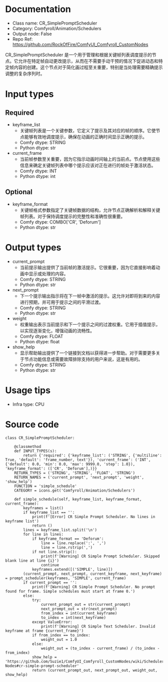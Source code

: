 # Documentation
- Class name: CR_SimplePromptScheduler
- Category: Comfyroll/Animation/Schedulers
- Output node: False
- Repo Ref: https://github.com/RockOfFire/ComfyUI_Comfyroll_CustomNodes

CR_SimplePromptScheduler 是一个用于管理和根据关键帧列表调度提示的节点。它允许在特定帧自动更改提示，从而在不需要手动干预的情况下促进动态和特定帧内容的创建。这个节点对于简化画过程至关重要，特别是当处理需要精确提示调整的复杂序列时。

# Input types
## Required
- keyframe_list
    - 关键帧列表是一个关键参数，它定义了提示及其对应的帧的顺序。它使节点能够有效地调度提示，确保在动画的正确时间显示正确的提示。
    - Comfy dtype: STRING
    - Python dtype: str
- current_frame
    - 当前帧参数至关重要，因为它指示动画时间轴上的当前点。节点使用这些信息来确定关键帧列表中哪个提示应该对正在进行的帧处于激活状态。
    - Comfy dtype: INT
    - Python dtype: int
## Optional
- keyframe_format
    - 关键帧格式参数指定了关键帧数据的结构，允许节点正确解析和解释关键帧列表。对于保持调度提示的完整性和准确性很重要。
    - Comfy dtype: COMBO['CR', 'Deforum']
    - Python dtype: str

# Output types
- current_prompt
    - 当前提示输出提供了当前帧的激活提示。它很重要，因为它直接影响着动画中显示或处理的内容。
    - Comfy dtype: STRING
    - Python dtype: str
- next_prompt
    - 下一个提示输出指示将在下一帧中激活的提示。这允许对即将到来的内容进行预期，并可用于提示之间的平滑过渡。
    - Comfy dtype: STRING
    - Python dtype: str
- weight
    - 权重输出表示当前提示和下一个提示之间的过渡权重。它用于插值提示，以实现逐渐变化，增强动画的流畅性。
    - Comfy dtype: FLOAT
    - Python dtype: float
- show_help
    - 显示帮助输出提供了一个链接到文档以获得进一步帮助。对于需要更多关于节点功能信息或需要故障排除支持的用户来说，这是有用的。
    - Comfy dtype: STRING
    - Python dtype: str

# Usage tips
- Infra type: CPU

# Source code
```
class CR_SimplePromptScheduler:

    @classmethod
    def INPUT_TYPES(s):
        return {'required': {'keyframe_list': ('STRING', {'multiline': True, 'default': 'frame_number, text'}), 'current_frame': ('INT', {'default': 0.0, 'min': 0.0, 'max': 9999.0, 'step': 1.0}), 'keyframe_format': (['CR', 'Deforum'],)}}
    RETURN_TYPES = ('STRING', 'STRING', 'FLOAT', 'STRING')
    RETURN_NAMES = ('current_prompt', 'next_prompt', 'weight', 'show_help')
    FUNCTION = 'simple_schedule'
    CATEGORY = icons.get('Comfyroll/Animation/Schedulers')

    def simple_schedule(self, keyframe_list, keyframe_format, current_frame):
        keyframes = list()
        if keyframe_list == '':
            print(f'[Error] CR Simple Prompt Scheduler. No lines in keyframe list')
            return ()
        lines = keyframe_list.split('\n')
        for line in lines:
            if keyframe_format == 'Deforum':
                line = line.replace(':', ',')
                line = line.rstrip(',')
            if not line.strip():
                print(f'[Warning] CR Simple Prompt Scheduler. Skipped blank line at line {i}')
                continue
            keyframes.extend([('SIMPLE', line)])
        (current_prompt, next_prompt, current_keyframe, next_keyframe) = prompt_scheduler(keyframes, 'SIMPLE', current_frame)
        if current_prompt == '':
            print(f'[Warning] CR Simple Prompt Scheduler. No prompt found for frame. Simple schedules must start at frame 0.')
        else:
            try:
                current_prompt_out = str(current_prompt)
                next_prompt_out = str(next_prompt)
                from_index = int(current_keyframe)
                to_index = int(next_keyframe)
            except ValueError:
                print(f'[Warning] CR Simple Text Scheduler. Invalid keyframe at frame {current_frame}')
            if from_index == to_index:
                weight_out = 1.0
            else:
                weight_out = (to_index - current_frame) / (to_index - from_index)
            show_help = 'https://github.com/Suzie1/ComfyUI_Comfyroll_CustomNodes/wiki/Scheduler-Nodes#cr-simple-prompt-scheduler'
            return (current_prompt_out, next_prompt_out, weight_out, show_help)
```